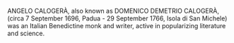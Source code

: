 ANGELO CALOGERÀ, also known as DOMENICO DEMETRIO CALOGERÀ, (circa 7 September 1696, Padua - 29 September 1766, Isola di San Michele) was an Italian Benedictine monk and writer, active in popularizing literature and science.
